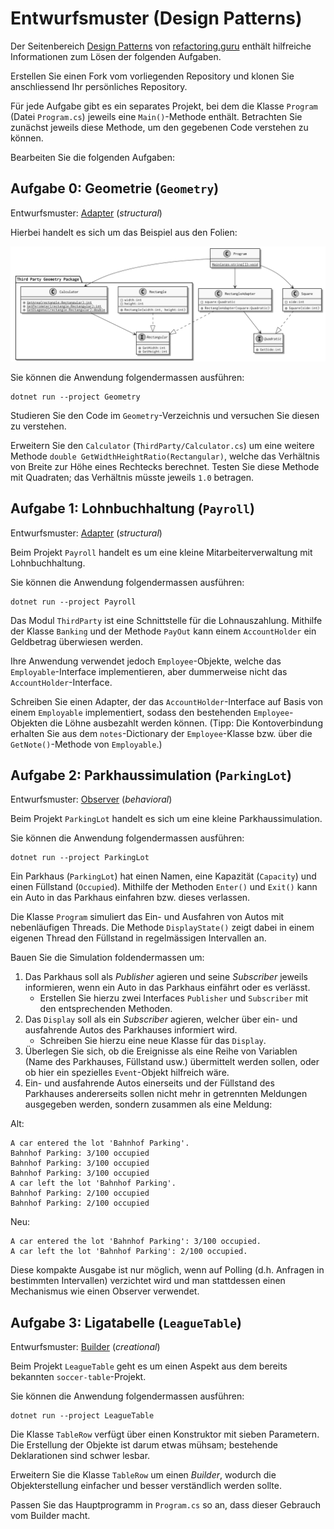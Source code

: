 # Entwurfsmuster (Design Patterns)

Der Seitenbereich [Design Patterns](https://refactoring.guru/design-patterns)
von [refactoring.guru](https://refactoring.guru/) enthält hilfreiche
Informationen zum Lösen der folgenden Aufgaben.

Erstellen Sie einen Fork vom vorliegenden Repository und klonen Sie
anschliessend Ihr persönliches Repository.

Für jede Aufgabe gibt es ein separates Projekt, bei dem die Klasse `Program`
(Datei `Program.cs`) jeweils eine `Main()`-Methode enthält. Betrachten Sie
zunächst jeweils diese Methode, um den gegebenen Code verstehen zu können.

Bearbeiten Sie die folgenden Aufgaben:

## Aufgabe 0: Geometrie (`Geometry`)

Entwurfsmuster: [Adapter](https://refactoring.guru/design-patterns/adapter)
(_structural_)

Hierbei handelt es sich um das Beispiel aus den Folien:

![Das Geometry-Beispiel von den Folien](adapter-solution.png)

Sie können die Anwendung folgendermassen ausführen:

    dotnet run --project Geometry

Studieren Sie den Code im `Geometry`-Verzeichnis und versuchen Sie diesen zu
verstehen.

Erweitern Sie den `Calculator` (`ThirdParty/Calculator.cs`) um eine weitere
Methode `double GetWidthHeightRatio(Rectangular)`, welche das Verhältnis von
Breite zur Höhe eines Rechtecks berechnet. Testen Sie diese Methode mit
Quadraten; das Verhältnis müsste jeweils `1.0` betragen.

## Aufgabe 1: Lohnbuchhaltung (`Payroll`)

Entwurfsmuster: [Adapter](https://refactoring.guru/design-patterns/adapter)
(_structural_)

Beim Projekt `Payroll` handelt es um eine kleine Mitarbeiterverwaltung mit
Lohnbuchhaltung.

Sie können die Anwendung folgendermassen ausführen:

    dotnet run --project Payroll

Das Modul `ThirdParty` ist eine Schnittstelle für die Lohnauszahlung. Mithilfe
der Klasse `Banking` und der Methode `PayOut` kann einem `AccountHolder` ein
Geldbetrag überwiesen werden.

Ihre Anwendung verwendet jedoch `Employee`-Objekte, welche das
`Employable`-Interface implementieren, aber dummerweise nicht das
`AccountHolder`-Interface.

Schreiben Sie einen Adapter, der das `AccountHolder`-Interface auf Basis von
einem `Employable` implementiert, sodass den bestehenden `Employee`-Objekten die
Löhne ausbezahlt werden können. (Tipp: Die Kontoverbindung erhalten Sie aus dem
`notes`-Dictionary der `Employee`-Klasse bzw. über die `GetNote()`-Methode von
`Employable`.)

## Aufgabe 2: Parkhaussimulation (`ParkingLot`)

Entwurfsmuster: [Observer](https://refactoring.guru/design-patterns/observer)
(_behavioral_)

Beim Projekt `ParkingLot` handelt es sich um eine kleine Parkhaussimulation.

Sie können die Anwendung folgendermassen ausführen:

    dotnet run --project ParkingLot

Ein Parkhaus (`ParkingLot`) hat einen Namen, eine Kapazität (`Capacity`) und
einen Füllstand (`Occupied`). Mithilfe der Methoden `Enter()` und `Exit()` kann
ein Auto in das Parkhaus einfahren bzw. dieses verlassen.

Die Klasse `Program` simuliert das Ein- und Ausfahren von Autos mit
nebenläufigen Threads. Die Methode `DisplayState()` zeigt dabei in einem eigenen
Thread den Füllstand in regelmässigen Intervallen an.

Bauen Sie die Simulation foldendermassen um:

1. Das Parkhaus soll als _Publisher_ agieren und seine _Subscriber_ jeweils
   informieren, wenn ein Auto in das Parkhaus einfährt oder es verlässt.
    - Erstellen Sie hierzu zwei Interfaces `Publisher` und `Subscriber` mit den
      entsprechenden Methoden.
2. Das `Display` soll als ein _Subscriber_ agieren, welcher über ein- und
   ausfahrende Autos des Parkhauses informiert wird.
    - Schreiben Sie hierzu eine neue Klasse für das `Display`.
3. Überlegen Sie sich, ob die Ereignisse als eine Reihe von Variablen (Name des
   Parkhauses, Füllstand usw.) übermittelt werden sollen, oder ob hier ein
   spezielles `Event`-Objekt hilfreich wäre.
4. Ein- und ausfahrende Autos einerseits und der Füllstand des Parkhauses
   andererseits sollen nicht mehr in getrennten Meldungen ausgegeben werden,
   sondern zusammen als eine Meldung:

Alt:

    A car entered the lot 'Bahnhof Parking'.
    Bahnhof Parking: 3/100 occupied
    Bahnhof Parking: 3/100 occupied
    Bahnhof Parking: 3/100 occupied
    A car left the lot 'Bahnhof Parking'.
    Bahnhof Parking: 2/100 occupied
    Bahnhof Parking: 2/100 occupied

Neu:

    A car entered the lot 'Bahnhof Parking': 3/100 occupied.
    A car left the lot 'Bahnhof Parking': 2/100 occupied.

Diese kompakte Ausgabe ist nur möglich, wenn auf Polling (d.h. Anfragen in
bestimmten Intervallen) verzichtet wird und man stattdessen einen Mechanismus
wie einen Observer verwendet.

## Aufgabe 3: Ligatabelle (`LeagueTable`)

Entwurfsmuster: [Builder](https://refactoring.guru/design-patterns/builder)
(_creational_)

Beim Projekt `LeagueTable` geht es um einen Aspekt aus dem bereits bekannten
`soccer-table`-Projekt.

Sie können die Anwendung folgendermassen ausführen:

    dotnet run --project LeagueTable

Die Klasse `TableRow` verfügt über einen Konstruktor mit sieben Parametern.
Die Erstellung der Objekte ist darum etwas mühsam; bestehende Deklarationen sind
schwer lesbar.

Erweitern Sie die Klasse `TableRow` um einen _Builder_, wodurch die
Objekterstellung einfacher und besser verständlich werden sollte.

Passen Sie das Hauptprogramm in `Program.cs` so an, dass dieser Gebrauch vom
Builder macht.
